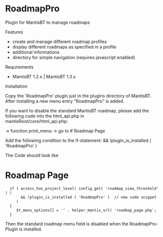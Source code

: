 # RoadmapPro

Plugin for MantisBT to manage roadmaps

Features

+ create and manage different roadmap profiles
+ display different roadmaps as specified in a profile
+ additional informations
+ directory for simple navigation (requires javascript enabled)

Requirements

+ MantisBT 1.2.x | MantisBT 1.3.x

Installation

  Copy the 'RoadmapPro' plugin just in the plugins directory of MantisBT. After installing a new menu entry "RoadmapPro" is added.

  If you want to disable the standard MantisBT roadmap, please add the following code into the html_api.php in  
  mantisRoot/core/html_api.php:  
 
  -> function print_menu -> go to # Roadmap Page  
 
  Add the following condition to the if-statement: && !plugin_is_installed ( 'RoadmapPro' )  

  The Code should look like

  # Roadmap Page
```
  if ( access_has_project_level( config_get( 'roadmap_view_threshold' ) ) 
       && !plugin_is_installed ( 'RoadmapPro' )  // new code snippet
     ) 
  {
     $t_menu_options[] = '' . helper_mantis_url( 'roadmap_page.php';
  }
```
  Then the standard roadmap menu field is disabled when the RoadmapPro-Plugin is installed. 
